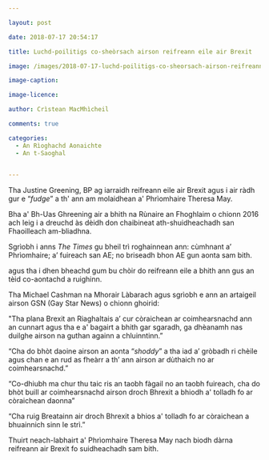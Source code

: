 ```yaml
---

layout: post

date: 2018-07-17 20:54:17

title: Luchd-poilitigs co-sheòrsach airson reifreann eile air Brexit

image: /images/2018-07-17-luchd-poilitigs-co-sheorsach-airson-reifreann-eile-air-brexit.jpg

image-caption:

image-licence:

author: Crìstean MacMhìcheil

comments: true

categories:
  - An Rìoghachd Aonaichte
  - An t-Saoghal
  

---
```


Tha Justine Greening, BP ag iarraidh reifreann eile air Brexit agus i air ràdh gur e &#8220;_fudge_&#8221; a th' ann am molaidhean a' Phrìomhaire Theresa May.

<!--more-->

Bha a' Bh-Uas Ghreening air a bhith na Rùnaire an Fhoghlaim o chionn 2016 ach leig i a dreuchd às dèidh don chaibineat ath-shuidheachadh san Fhaoilleach am-bliadhna.

Sgrìobh i anns _The Times_ gu bheil trì roghainnean ann: cùmhnant a’ Phrìomhaire; a’ fuireach san AE; no briseadh bhon AE gun aonta sam bith.

agus tha i dhen bheachd gum bu chòir do reifreann eile a bhith ann gus an tèid co-aontachd a ruighinn.

Tha Michael Cashman na Mhorair Làbarach agus sgrìobh e ann an artaigeil airson GSN (Gay Star News) o chionn ghoirid:

"Tha plana Brexit an Riaghaltais a’ cur còraichean ar coimhearsnachd ann an cunnart agus tha e a' bagairt a bhith gar sgaradh, ga dhèanamh nas duilghe airson na guthan againn a chluinntinn.”

“Cha do bhòt daoine airson an aonta “<em>shoddy</em>” a tha iad a’ gròbadh ri chèile agus chan e an rud as fheàrr a th’ ann airson ar dùthaich no ar coimhearsnachd.”

“Co-dhiubh ma chur thu taic ris an taobh fàgail no an taobh fuireach, cha do bhòt buill ar coimhearsnachd airson droch Bhrexit a bhiodh a' tolladh fo ar còraichean daonna”

“Cha ruig Breatainn air droch Bhrexit a bhios a' tolladh fo ar còraichean a bhuainnich sinn le strì.”

Thuirt neach-labhairt a' Phrìomhaire Theresa May nach biodh dàrna reifreann air Brexit fo suidheachadh sam bith.
